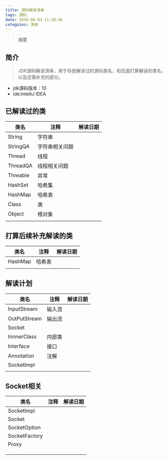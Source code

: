 ```yaml
---
title: 源码解读清单
tags: 源码
date: 2018-06-03 11:20:46
categoies: 清单
---
```


> 摘要
<!--more-->

## 简介
> JDK源码解读清单，用于存放解读过的源码类名，和后面打算解读的类名，以及还需补充的部分。
- jdk源码版本：10
- ide:IntelliJ IDEA

## 已解读过的类
|类名|注释|解读日期|
|---|---|---|
|String|字符串||
|StringQA|字符串相关问题||
|Thread|线程||
|ThreadQA|线程相关问题||
|Threable|异常||
|HashSet|哈希集||
|HashMap|哈希表||
|Class|类||
|Object|根对象||
||||

## 打算后续补充解读的类
|类名|注释|解读日期|
|---|---|---|
|HashMap|哈希表||
||||

## 解读计划
|类名|注释|解读日期|
|---|---|---|
|InputStream|输入流||
|OutPutStream|输出流||
|Socket|||
|InnnerClass|内部类||
|Interface|接口||
|Annotation|注解||
|SocketImpl|||
||||

## Socket相关

|类名|注释|解读日期|
|---|---|---|
|SocketImpl|||
|Socket|||
|SocketOption|||
|SocketFactory|||
|Proxy|||
||||
||||
||||
